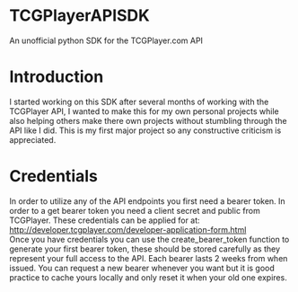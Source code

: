 # TCGPlayerAPISDK
An unofficial python SDK for the TCGPlayer.com API

# Introduction
I started working on this SDK after several months of working with the TCGPlayer API, I wanted to make this for my own personal projects while also helping others make there own projects without stumbling through the API like I did. This is my first major project so any constructive criticism is appreciated.

# Credentials
In order to utilize any of the API endpoints you first need a bearer token. In order to a get bearer token you need a client secret and public from TCGPlayer. These credentials can be applied for at: <br>
http://developer.tcgplayer.com/developer-application-form.html <br>
Once you have credentials you can use the create_bearer_token function to generate your first bearer token, these should be stored carefully as they represent your full access to the API. Each bearer lasts 2 weeks from when issued. You can request a new bearer whenever you want but it is good practice to cache yours locally and only reset it when your old one expires.
